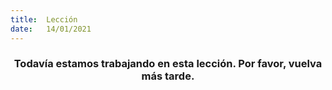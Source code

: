 ```yaml
---
title:  Lección
date:   14/01/2021
---
```


### <center>Todavía estamos trabajando en esta lección. Por favor, vuelva más tarde.</center>